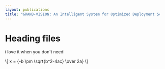 ```yaml
---
layout: publications
title: "GRAND-VISION: An Intelligent System for Optimized Deployment Scheduling of Law Enforcement Agents"
---
```


# Heading files #

<p id="xxx">
i love it when you don't need</p>

\\[ x = {-b \pm \sqrt{b^2-4ac} \over 2a} \\]


